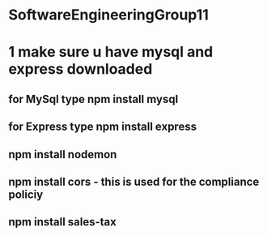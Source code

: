 # SoftwareEngineeringGroup11

# 1 make sure u have mysql and express downloaded
## for MySql type npm install mysql
## for Express type npm install express
## npm install nodemon
## npm install cors  - this is used for the compliance policiy
## npm install sales-tax